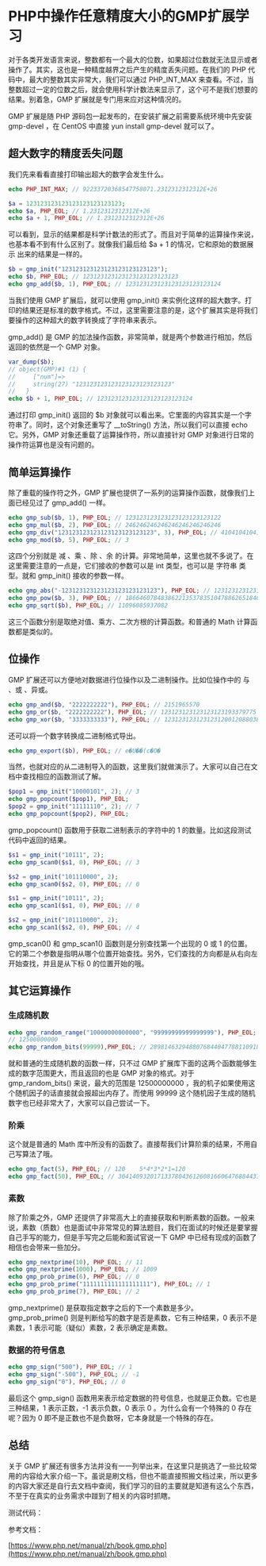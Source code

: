 # PHP中操作任意精度大小的GMP扩展学习

对于各类开发语言来说，整数都有一个最大的位数，如果超过位数就无法显示或者操作了。其实，这也是一种精度越界之后产生的精度丢失问题。在我们的 PHP 代码中，最大的整数其实非常大，我们可以通过 PHP_INT_MAX 来查看。不过，当整数超过一定的位数之后，就会使用科学计数法来显示了，这个可不是我们想要的结果。别着急，GMP 扩展就是专门用来应对这种情况的。

GMP 扩展是随 PHP 源码包一起发布的，在安装扩展之前需要系统环境中先安装 gmp-devel ，在 CentOS 中直接 yun install gmp-devel 就可以了。

## 超大数字的精度丢失问题

我们先来看看直接打印输出超大的数字会发生什么。

```php
echo PHP_INT_MAX; // 92233720368547758071.2312312312312E+26

$a = 123123123123123123123123123;
echo $a, PHP_EOL; // 1.2312312312312E+26
echo $a + 1, PHP_EOL; // 1.2312312312312E+26
```

可以看到，显示的结果都是科学计数法的形式了。而且对于简单的运算操作来说，也基本看不到有什么区别了。就像我们最后给 $a + 1 的情况，它和原始的数据展示 出来的结果是一样的。

```php
$b = gmp_init("123123123123123123123123123");
echo $b, PHP_EOL; // 123123123123123123123123123
echo gmp_add($b, 1), PHP_EOL; // 123123123123123123123123124
```

当我们使用 GMP 扩展后，就可以使用 gmp_init() 来实例化这样的超大数字。打印的结果还是标准的数字格式。不过，这里需要注意的是，这个扩展其实是将我们要操作的这种超大的数字转换成了字符串来表示。

gmp_add() 是 GMP 的加法操作函数，非常简单，就是两个参数进行相加，然后返回的依然是一个 GMP 对象。

```php
var_dump($b);
// object(GMP)#1 (1) {
//     ["num"]=>
//     string(27) "123123123123123123123123123"
//   }
echo $b + 1, PHP_EOL; // 123123123123123123123123124
```

通过打印 gmp_init() 返回的 $b 对象就可以看出来。它里面的内容其实是一个字符串了。同时，这个对象还重写了 __toString() 方法，所以我们可以直接 echo 它。另外，GMP 对象还重载了运算操作符，所以直接针对 GMP 对象进行日常的操作符运算也是没有问题的。

## 简单运算操作

除了重载的操作符之外，GMP 扩展也提供了一系列的运算操作函数，就像我们上面已经见过了 gmp_add() 一样。

```php
echo gmp_sub($b, 1), PHP_EOL; // 123123123123123123123123122
echo gmp_mul($b, 2), PHP_EOL; // 246246246246246246246246246
echo gmp_div("123123123123123123123123123", 3), PHP_EOL; // 41041041041041041041041041
echo gmp_mod($b, 5), PHP_EOL; // 3
```

这四个分别就是 减 、乘 、除 、余 的计算。非常地简单，这里也就不多说了。在这里需要注意的一点是，它们接收的参数可以是 int 类型，也可以是 字符串 类型。就和 gmp_init() 接收的参数一样。

```php
echo gmp_abs("-123123123123123123123123123"), PHP_EOL; // 123123123123123123123123123
echo gmp_pow($b, 3), PHP_EOL; // 1866460784838622135378351047886265184644645186267890058355382138624840786461867
echo gmp_sqrt($b), PHP_EOL; // 11096085937082
```

这三个函数分别是取绝对值、乘方、二次方根的计算函数。和普通的 Math 计算函数都是类似的。

## 位操作

GMP 扩展还可以方便地对数据进行位操作以及二进制操作。比如位操作中的 与 、或 、异或。

```php
echo gmp_and($b, "2222222222"), PHP_EOL; // 2151965570
echo gmp_or($b, "2222222222"), PHP_EOL; // 123123123123123123193379775
echo gmp_xor($b, "3333333333"), PHP_EOL; // 123123123123123120012088038
```

还可以将一个数字转换成二进制格式导出。

```php
echo gmp_export($b), PHP_EOL; // e�U��(c�O�
```

当然，也就对应的从二进制导入的函数，这里我们就做演示了。大家可以自己在文档中查找相应的函数测试了解。

```php
$pop1 = gmp_init("10000101", 2); // 3
echo gmp_popcount($pop1), PHP_EOL;
$pop2 = gmp_init("11111110", 2); // 7
echo gmp_popcount($pop2), PHP_EOL;
```

gmp_popcount() 函数用于获取二进制表示的字符中的 1 的数量。比如这段测试代码中返回的结果。

```php
$s1 = gmp_init("10111", 2);
echo gmp_scan0($s1, 0), PHP_EOL; // 3

$s2 = gmp_init("101110000", 2);
echo gmp_scan0($s2, 0), PHP_EOL; // 0

$s1 = gmp_init("10111", 2);
echo gmp_scan1($s1, 0), PHP_EOL; // 0

$s2 = gmp_init("101110000", 2);
echo gmp_scan1($s2, 0), PHP_EOL; // 4
```

gmp_scan0() 和 gmp_scan1() 函数则是分别查找第一个出现的 0 或 1 的位置。它的第二个参数是指明从哪个位置开始查找。另外，它们查找的方向都是从右向左开始查找，并且是从下标 0 的位置开始的哦。

## 其它运算操作

### 生成随机数

```php
echo gmp_random_range("10000000000000", "99999999999999999"), PHP_EOL; // 83490559526159213
// 12500000000
echo gmp_random_bits(99999),PHP_EOL; // 289814632948807684404778811091812938699609………………
```

就和普通的生成随机数的函数一样，只不过 GMP 扩展库下面的这两个函数能够生成的数字范围更大，而且返回的也是 GMP 对象的格式。对于 gmp_random_bits() 来说，最大的范围是 12500000000 ，我的机子如果使用这个随机因子的话直接就会报超出内存了。而使用 99999 这个随机因子生成的随机数字也已经非常大了，大家可以自己尝试一下。

### 阶乘

这个就是普通的 Math 库中所没有的函数了。直接帮我们计算阶乘的结果，不用自己写算法了哦。

```php
echo gmp_fact(5), PHP_EOL; // 120    5*4*3*2*1=120
echo gmp_fact(50), PHP_EOL; // 30414093201713378043612608166064768844377641568960512000000000000 50*49*48…………*2*1
```

### 素数

除了阶乘之外，GMP 还提供了非常高大上的直接获取和判断素数的函数。一般来说，素数（质数）也是面试中非常常见的算法题目，我们在面试的时候还是要掌握自己手写的能力，但是手写完之后能和面试官说一下 GMP 中已经有现成的函数了相信也会带来一些加分。

```php
echo gmp_nextprime(10), PHP_EOL; // 11
echo gmp_nextprime(1000), PHP_EOL; // 1009
echo gmp_prob_prime(6), PHP_EOL; // 0
echo gmp_prob_prime("1111111111111111111"), PHP_EOL; // 1
echo gmp_prob_prime(7), PHP_EOL; // 2
```

gmp_nextprime() 是获取指定数字之后的下一个素数是多少。gmp_prob_prime() 则是判断给写的数字是否是素数，它有三种结果，0 表示不是素数，1 表示可能（疑似）素数，2 表示确定是素数。

### 数据的符号信息

```php
echo gmp_sign("500"), PHP_EOL; // 1
echo gmp_sign("-500"), PHP_EOL; // -1
echo gmp_sign("0"), PHP_EOL; // 0
```

最后这个 gmp_sign() 函数用来表示给定数据的符号信息，也就是正负数。它也是三种结果，1 表示正数，-1 表示负数，0 表示 0 。为什么会有一个特殊的 0 存在呢？因为 0 即不是正数也不是负数呀，它本身就是一个特殊的存在。

## 总结

关于 GMP 扩展还有很多方法并没有一一列举出来，在这里只是挑选了一些比较常用的内容给大家介绍一下。虽说是刷文档，但也不能直接照搬文档过来，所以更多的内容大家还是自行去文档中查阅，我们学习的目的主要就是知道有这么个东西，不至于在真实的业务需求中踫到了相关的内容时抓瞎。

测试代码：

参考文档：

[https://www.php.net/manual/zh/book.gmp.php](https://www.php.net/manual/zh/book.gmp.php)
